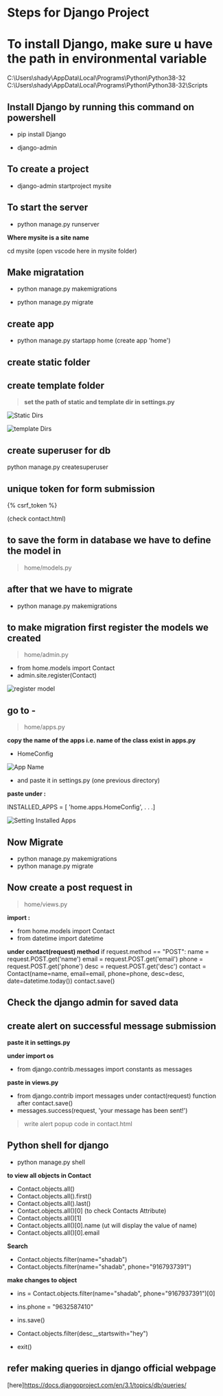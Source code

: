 # Steps for Django Project
# To install Django, make sure u have the path in environmental variable

C:\Users\shady\AppData\Local\Programs\Python\Python38-32
C:\Users\shady\AppData\Local\Programs\Python\Python38-32\Scripts

## Install Django by running this command on powershell
- pip install Django

- django-admin

## To create a project  
- django-admin startproject mysite

## To start the server
- python manage.py runserver

**Where mysite is a site name**

cd mysite (open vscode here in mysite folder)

## Make migratation

- python manage.py makemigrations

- python manage.py migrate

## create app

- python manage.py startapp home (create app 'home')

## create static folder

## create template folder

> **set the path of static and template dir in settings.py**

![Static Dirs](static/screenshots/static-dirs.png?raw=true "Static Dirs")

![template Dirs](static/screenshots/template-dirs.png?raw=true "template Dirs")

## create superuser for db

python manage.py createsuperuser


## unique token for form submission

 {% csrf_token %}

 (check contact.html)
 

## to save the form in database we have to define the model in 
> home/models.py

## after that we have to migrate

- python manage.py makemigrations

## to make migration first register the models we created  
> home/admin.py

- from home.models import Contact
- admin.site.register(Contact)

![register model](static/screenshots/register-model.png?raw=true "Register Model")

## go to - 
> home/apps.py

**copy the name of the apps i.e. name of the class exist in apps.py**

- HomeConfig

![App Name](static/screenshots/app-name.png?raw=true "App Name")

- and paste it in settings.py (one previous directory)

**paste under :**

INSTALLED_APPS = [
'home.apps.HomeConfig',
.
.
.]

![Setting Installed Apps](static/screenshots/settings-installed-apps.png?raw=true "Setting Installed Apps")

## Now Migrate 
- python manage.py makemigrations
- python manage.py migrate

## Now create a post request in 
> home/views.py

**import :**
- from home.models import Contact
- from datetime import datetime

**under contact(request) method**
if request.method == "POST":
    name = request.POST.get('name')
    email = request.POST.get('email')
    phone = request.POST.get('phone')
    desc = request.POST.get('desc')
    contact = Contact(name=name, email=email, phone=phone, desc=desc, date=datetime.today())
    contact.save()

## Check the django admin for saved data

## create alert on successful message submission

**paste it in settings.py**

**under import os**
- from django.contrib.messages import constants as messages

**paste in views.py**

- from django.contrib import messages
under contact(request) function
after contact.save()
- messages.success(request, 'your message has been sent!')

> write alert popup code in contact.html

## Python shell for django

- python manage.py shell

**to view all objects in Contact**

- Contact.objects.all()
- Contact.objects.all().first()
- Contact.objects.all().last()
- Contact.objects.all()[0] (to check Contacts Attribute)
- Contact.objects.all()[1]
- Contact.objects.all()[0].name (ut will display the value of name)
- Contact.objects.all()[0].email

 **Search**
- Contact.objects.filter(name="shadab")
- Contact.objects.filter(name="shadab", phone="9167937391")

**make changes to object**
- ins = Contact.objects.filter(name="shadab", phone="9167937391")[0]
- ins.phone = "9632587410"
- ins.save()

- Contact.objects.filter(desc__startswith="hey")

- exit()

## refer making queries in django official webpage
[here]https://docs.djangoproject.com/en/3.1/topics/db/queries/
